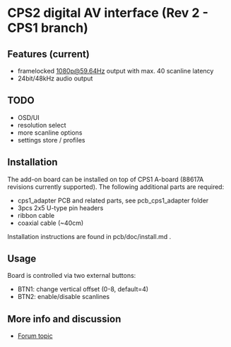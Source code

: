 CPS2 digital AV interface (Rev 2 - CPS1 branch)
==============

Features (current)
--------------------------
* framelocked 1080p@59.64Hz output with max. 40 scanline latency
* 24bit/48kHz audio output

TODO
--------------------------
* OSD/UI
* resolution select
* more scanline options
* settings store / profiles

Installation
--------------------------
The add-on board can be installed on top of CPS1 A-board (88617A revisions currently supported). The following additional parts are required:

* cps1_adapter PCB and related parts, see pcb_cps1_adapter folder
* 3pcs 2x5 U-type pin headers
* ribbon cable
* coaxial cable (~40cm)

Installation instructions are found in pcb/doc/install.md .

Usage
--------------------------
Board is controlled via two external buttons:
* BTN1: change vertical offset (0-8, default=4)
* BTN2: enable/disable scanlines

More info and discussion
--------------------------
* [Forum topic](http://shmups.system11.org/viewtopic.php?f=6&t=59479&p=1266977)
